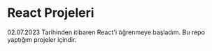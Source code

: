# React Projeleri

02.07.2023 Tarihinden itibaren React'i öğrenmeye başladım. Bu repo yaptığım projeler içindir.
